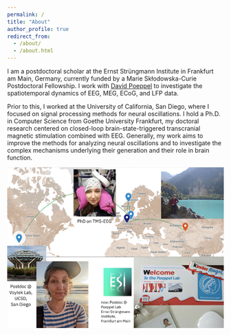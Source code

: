 ```yaml
---
permalink: /
title: "About"
author_profile: true
redirect_from: 
  - /about/
  - /about.html
---
```


I am a postdoctoral scholar at the Ernst Strüngmann Institute in Frankfurt am Main, Germany, currently funded by a Marie Skłodowska-Curie Postdoctoral Fellowship. I work with [David Poeppel](https://www.esi-frankfurt.de/research/poeppel-lab/) to investigate the spatiotemporal dynamics of EEG, MEG, ECoG, and LFP data. 

Prior to this, I worked at the University of California, San Diego, where I focused on signal processing methods for neural oscillations. I hold a Ph.D. in Computer Science from Goethe University Frankfurt, my doctoral research centered on closed-loop brain-state-triggered transcranial magnetic stimulation combined with EEG. Generally, my work aims to improve the methods for analyzing neural oscillations and to investigate the complex mechanisms underlying their generation and their role in brain function. 

![map](../images/about.png)